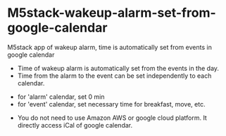 # M5stack-wakeup-alarm-set-from-google-calendar
M5stack app of wakeup alarm, time is automatically set from events in google calendar

- Time of wakeup alarm is automatically set from the events in the day.
- Time from the alarm to the event can be set independently to each calendar.
 * for 'alarm' calendar, set 0 min
 * for 'event' calendar, set necessary time for breakfast, move, etc.
- You do not need to use Amazon AWS or google cloud platform. It directly access iCal of google calendar.
